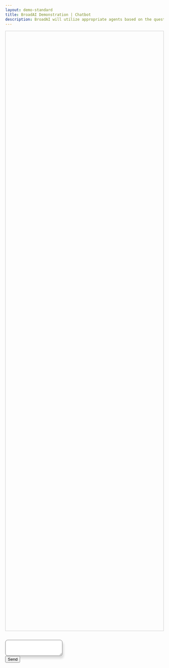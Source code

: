 ```yaml
---
layout: demo-standard
title: BroadAI Demonstration | Chatbot
description: BroadAI will utilize appropriate agents based on the question asked.
---
```


<div class="container mt-5 px-5">
  <div class="row">
    <div class="col-12 px-3 py-3" id="responseChatbot" style="height: calc(50vh - 100px);border: 1px solid #ccc;margin-bottom: 2em;overflow-y: scroll;">
      <!-- chat messages here -->
    </div>
  </div>
  <div class="row">
    <div class="col-9 col-md-11 px-0 text-left">
      <textarea class="form-control" id="chatbox" rows="3" style="border-radius: 8px;box-shadow: 4px 8px 6px #ddd;"></textarea>
    </div>
    <div class="col-3 col-md-1 px-0 text-right">
      <button class="btn btn-lg btn-primary" id="btnGoChatbot" onclick="goChatbot()">Send</button>
    </div>
  </div>
  <div class="row">
    <div class="col-12 px-3 py-3" id="logs" style="font-weight:100;color:#999;"></div>
  </div>
</div>

